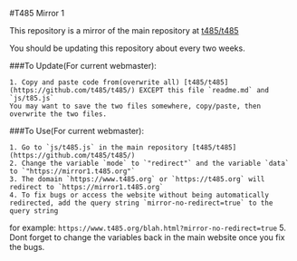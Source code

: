 #T485 Mirror 1

This repository is a mirror of the main repository at [t485/t485](https://github.com/t485/t485/)

You should be updating this repository about every two weeks.

###To Update(For current webmaster):

    1. Copy and paste code from(overwrite all) [t485/t485](https://github.com/t485/t485/) EXCEPT this file `readme.md` and `js/t85.js`
    You may want to save the two files somewhere, copy/paste, then overwrite the two files.


###To Use(For current webmaster):

    1. Go to `js/t485.js` in the main repository [t485/t485](https://github.com/t485/t485/)
    2. Change the variable `mode` to `"redirect"` and the variable `data` to `"https://mirror1.t485.org"`
    3. The domain `https://www.t485.org` or `https://t485.org` will redirect to `https://mirror1.t485.org`
    4. To fix bugs or access the website without being automatically redirected, add the query string `mirror-no-redirect=true` to the query string
for example: `https://www.t485.org/blah.html?mirror-no-redirect=true`
    5. Dont forget to change the variables back in the main website once you fix the bugs.
